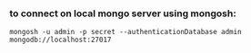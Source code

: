 ### to connect on local mongo server using mongosh:

    mongosh -u admin -p secret --authenticationDatabase admin mongodb://localhost:27017